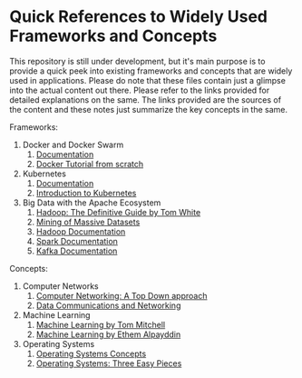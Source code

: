 # Quick References to Widely Used Frameworks and Concepts

This repository is still under development, but it's main purpose is to provide a quick peek into existing frameworks and concepts that are widely used in applications. Please do note that these files contain just a glimpse into the actual content out there. Please refer to the links provided for detailed explanations on the same. The links provided are the sources of the content and these notes just summarize the key concepts in the same.

Frameworks: 
1. Docker and Docker Swarm
   1. <a href = "https://www.docker.com/resources">Documentation</a>
   2. <a href = "https://docker-curriculum.com/">Docker Tutorial from scratch</a>
2. Kubernetes
   1. <a href = "https://kubernetes.io/docs/home/">Documentation</a>
   2. <a href = "https://www.youtube.com/watch?v=_vHTaIJm9uY&list=PLF3s2WICJlqOiymMaTLjwwHz-MSVbtJPQ">Introduction to Kubernetes</a>
3. Big Data with the Apache Ecosystem
   1. <a href = "https://www.oreilly.com/library/view/hadoop-the-definitive/9781491901687/">Hadoop: The Definitive Guide by Tom White</a>
   2. <a href = "http://www.mmds.org">Mining of Massive Datasets</a>
   3. <a href = "https://hadoop.apache.org/docs/stable/">Hadoop Documentation</a>
   4. <a href = "https://spark.apache.org/docs/latest/">Spark Documentation</a>
   5. <a href = "https://kafka.apache.org/">Kafka Documentation</a>

Concepts:
1. Computer Networks
   1. <a href = "https://www.pearson.com/us/higher-education/program/Kurose-Computer-Networking-A-Top-Down-Approach-7th-Edition/PGM1101673.html">Computer Networking: A Top Down approach</a>
   2. <a href = "https://www.mhhe.com/engcs/compsci/forouzan/">Data Communications and
    Networking</a>
2. Machine Learning
   1. <a href = "http://www.cs.cmu.edu/afs/cs.cmu.edu/user/mitchell/ftp/mlbook.html">Machine Learning by Tom Mitchell</a>
   2. <a href = "https://www.amazon.in/Introduction-Machine-Learning-ETHEM-ALPAYDIN/dp/8120350782/ref=asc_df_8120350782/?tag=googleshopdes-21&linkCode=df0&hvadid=397006988788&hvpos=1o1&hvnetw=g&hvrand=6408836125029506817&hvpone=&hvptwo=&hvqmt=&hvdev=c&hvdvcmdl=&hvlocint=&hvlocphy=1007768&hvtargid=pla-406644460975&psc=1">Machine Learning by Ethem Alpayddin</a>
3. Operating Systems
   1. <a href = "https://www.amazon.in/Operating-System-Concepts-Silberschatz/dp/8126554274">Operating Systems Concepts</a>
   2. <a href = "http://pages.cs.wisc.edu/~remzi/OSTEP/">Operating Systems: Three Easy Pieces</a>

